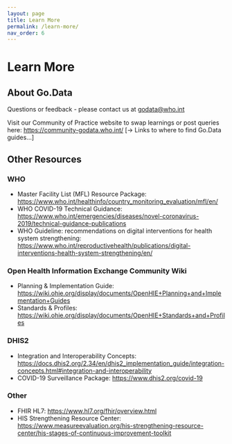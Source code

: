 ```yaml
---
layout: page
title: Learn More
permalink: /learn-more/
nav_order: 6
---
```


# Learn More
## About Go.Data
Questions or feedback - please contact us at godata@who.int

Visit our Community of Practice website to swap learnings or post queries here: https://community-godata.who.int/
[→ Links to where to find Go.Data guides…]

## Other Resources
### WHO 
- Master Facility List (MFL) Resource Package: https://www.who.int/healthinfo/country_monitoring_evaluation/mfl/en/
- WHO COVID-19 Technical Guidance: https://www.who.int/emergencies/diseases/novel-coronavirus-2019/technical-guidance-publications
- WHO Guideline: recommendations on digital interventions for health system strengthening: https://www.who.int/reproductivehealth/publications/digital-interventions-health-system-strengthening/en/
### Open Health Information Exchange Community Wiki
- Planning & Implementation Guide: https://wiki.ohie.org/display/documents/OpenHIE+Planning+and+Implementation+Guides
- Standards & Profiles: https://wiki.ohie.org/display/documents/OpenHIE+Standards+and+Profiles
### DHIS2
- Integration and Interoperability Concepts: https://docs.dhis2.org/2.34/en/dhis2_implementation_guide/integration-concepts.html#integration-and-interoperability
- COVID-19 Surveillance Package: https://www.dhis2.org/covid-19
### Other
- FHIR HL7: https://www.hl7.org/fhir/overview.html
- HIS Strengthening Resource Center: https://www.measureevaluation.org/his-strengthening-resource-center/his-stages-of-continuous-improvement-toolkit
